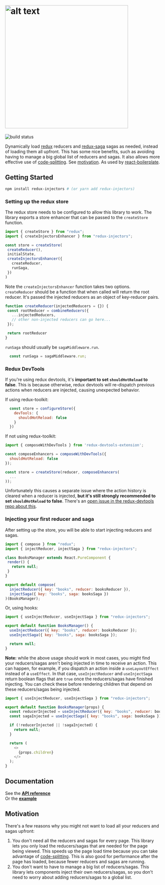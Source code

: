 # <img src="https://raw.githubusercontent.com/react-boilerplate/redux-injectors/3d1e0d2be038bc710c5f319ca680dd6a1e88d5e8/img/logo.svg?sanitize=true" alt="alt text" width="400"></img>
<img src="https://travis-ci.org/react-boilerplate/redux-injectors.svg?branch=master" alt="build status"></img>

Dynamically load [redux](https://redux.js.org/) reducers and [redux-saga](https://redux-saga.js.org/) sagas as needed, instead of loading them all upfront. This has some nice benefits, such as avoiding having to manage a big global list of reducers and sagas. It also allows more effective use of [code-splitting](https://webpack.js.org/guides/code-splitting/). See [motivation](#Motivation). As used by [react-boilerplate](https://github.com/react-boilerplate/react-boilerplate).

## Getting Started
```bash
npm install redux-injectors # (or yarn add redux-injectors)
```

### Setting up the redux store
The redux store needs to be configured to allow this library to work. The library exports a store enhancer that can be passed to the `createStore` function.
```js
import { createStore } from "redux";
import { createInjectorsEnhancer } from "redux-injectors";

const store = createStore(
 createReducer(),
 initialState,
 createInjectorsEnhancer({
   createReducer,
   runSaga,
 })
)
```

Note the `createInjectorsEnhancer` function takes two options. `createReducer` should be a function that when called will return the root reducer. It's passed the injected reducers as an object of key-reducer pairs.

```js
function createReducer(injectedReducers = {}) {
 const rootReducer = combineReducers({
   ...injectedReducers,
   // other non-injected reducers can go here...
 });

 return rootReducer
}
```

`runSaga` should usually be `sagaMiddleware.run`. 

```js
  const runSaga = sagaMiddleware.run;
```

### Redux DevTools
If you're using redux devtools, it's **important to set `shouldHotReload` to false**.  This is because otherwise, redux devtools will re-dispatch previous actions when reducers are injected, causing unexpected behavior.

If using redux-toolkit:
```js
  const store = configureStore({
    devTools: {
      shouldHotReload: false
    }
  })
```

If not using redux-toolkit:
```js
import { composeWithDevTools } from 'redux-devtools-extension';

const composeEnhancers = composeWithDevTools({
  shouldHotReload: false
});

const store = createStore(reducer, composeEnhancers(
  ...
));
```

Unfortunately this causes a separate issue where the action history is cleared when a reducer is injected, **but it's still strongly recommended to set `shouldHotReload` to false**.  There's an [open issue in the redux-devtools repo about this](https://github.com/reduxjs/redux-devtools/issues/378).

### Injecting your first reducer and saga
After setting up the store, you will be able to start injecting reducers and sagas.
```js
import { compose } from "redux";
import { injectReducer, injectSaga } from "redux-injectors";

class BooksManager extends React.PureComponent {
 render() {
   return null;
 }
}

export default compose(
  injectReducer({ key: "books", reducer: booksReducer }),
  injectSaga({ key: "books", saga: booksSaga })
)(BooksManager);

```

Or, using hooks:
```js
import { useInjectReducer, useInjectSaga } from "redux-injectors";

export default function BooksManager() {
  useInjectReducer({ key: "books", reducer: booksReducer });
  useInjectSaga({ key: "books", saga: booksSaga });

  return null;
}
```

**Note:** while the above usage should work in most cases, you might find your reducers/sagas aren't being injected in time to receive an action.  This can happen, for example, if you dispatch an action inside a `useLayoutEffect` instead of a `useEffect`.  In that case, `useInjectReducer` and `useInjectSaga` return boolean flags that are `true` once the reducers/sagas have finished injecting.  You can check these before rendering children that depend on these reducers/sagas being injected.

```js
import { useInjectReducer, useInjectSaga } from "redux-injectors";

export default function BooksManager(props) {
  const reducerInjected = useInjectReducer({ key: "books", reducer: booksReducer });
  const sagaInjected = useInjectSaga({ key: "books", saga: booksSaga });

  if (!reducerInjected || !sagaInjected) {
    return null;
  }

  return (
    <>
      {props.children}
    </>
  );
}
```


## Documentation
See the [**API reference**](docs/api.md)  
Or the [**example**](example)

## Motivation
There's a few reasons why you might not want to load all your reducers and sagas upfront:
1. You don't need all the reducers and sagas for every page. This library lets you only load the reducers/sagas that are needed for the page being viewed. This speeds up the page load time because you can take advantage of [code-splitting](https://webpack.js.org/guides/code-splitting/).  This is also good for performance after the page has loaded, because fewer reducers and sagas are running. 
2. You don't want to have to manage a big list of reducers/sagas. This library lets components inject their own reducers/sagas, so you don't need to worry about adding reducers/sagas to a global list.
